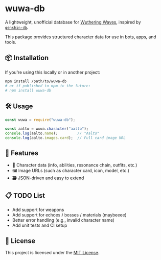 # wuwa-db

A lightweight, unofficial database for [Wuthering Waves](https://wutheringwaves.kurogames.com/), inspired by [`genshin-db`](https://www.npmjs.com/package/genshin-db).
<p>This package provides structured character data for use in bots, apps, and tools.</p>

## 📦 Installation

If you're using this locally or in another project:

```bash
npm install /path/to/wuwa-db
# or if published to npm in the future:
# npm install wuwa-db
```

## 🛠️ Usage
```js
const wuwa = require("wuwa-db");

const aalto = wuwa.character("aalto");
console.log(aalto.name);         // "Aalto"
console.log(aalto.images.card);  // Full card image URL
```

## 📁 Features
+ 🧍 Character data (info, abilities, resonance chain, outfits, etc.)
+ 🖼️ Image URLs (such as character card, icon, model, etc.)
+ 🗃️ JSON-driven and easy to extend

## 📋 TODO List
 + Add support for weapons
 + Add support for echoes / bosses / materials (maybeeee)
 + Better error handling (e.g., invalid character name)
 + Add unit tests and CI setup

## 📄 License
This project is licensed under the [MIT License](LICENSE).
